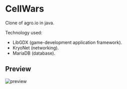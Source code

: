 CellWars
=============
Clone of agro.io in java.

Technology used: 
* LibGDX (game-development application framework).
* KryoNet (networking).
* MariaDB (database).

Preview
-------
![preview](core/assets/cell.gif)
